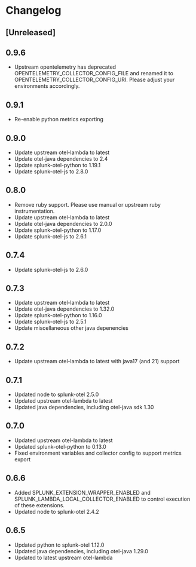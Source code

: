 # Changelog

## [Unreleased]

## 0.9.6
- Upstream opentelemetry has deprecated OPENTELEMETRY_COLLECTOR_CONFIG_FILE and
  renamed it to OPENTELEMETRY_COLLECTOR_CONFIG_URI.  Please adjust
  your environments accordingly.

## 0.9.1
- Re-enable python metrics exporting

## 0.9.0
- Update upstream otel-lambda to latest
- Update otel-java dependencies to 2.4
- Update splunk-otel-python to 1.19.1
- Update splunk-otel-js to 2.8.0

## 0.8.0

- Remove ruby support.  Please use manual or upstream ruby instrumentation.
- Update upstream otel-lambda to latest
- Update otel-java dependencies to 2.0.0
- Update splunk-otel-python to 1.17.0
- Update splunk-otel-js to 2.6.1

## 0.7.4

- Update splunk-otel-js to 2.6.0

## 0.7.3

- Update upstream otel-lambda to latest
- Update otel-java dependencies to 1.32.0
- Update splunk-otel-python to 1.16.0
- Update splunk-otel-js to 2.5.1
- Update miscellaneous other java depenencies

## 0.7.2

- Update upstream otel-lambda to latest with java17 (and 21) support

## 0.7.1

- Updated node to splunk-otel 2.5.0
- Updated upstream otel-lambda to latest
- Updated java dependencies, including otel-java sdk 1.30

## 0.7.0

- Updated upstream otel-lambda to latest
- Updated splunk-otel-python to 0.13.0
- Fixed environment variables and collector config to support metrics export

## 0.6.6

- Added SPLUNK_EXTENSION_WRAPPER_ENABLED and
  SPLUNK_LAMBDA_LOCAL_COLLECTOR_ENABLED to control execution of
  these extensions.
- Updated node to splunk-otel 2.4.2

## 0.6.5

- Updated python to splunk-otel 1.12.0
- Updated java dependencies, including otel-java 1.29.0
- Updated to latest upstream otel-lambda
